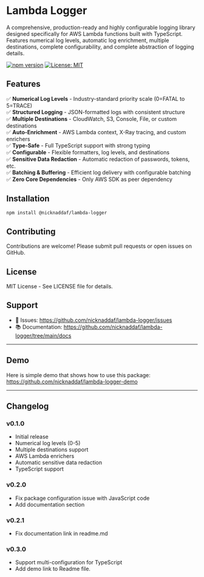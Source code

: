 # Lambda Logger

A comprehensive, production-ready and highly configurable logging library designed specifically for AWS Lambda functions built with TypeScript. Features numerical log levels, automatic log enrichment, multiple destinations, complete configurability, and complete abstraction of logging details.

[![npm version](https://img.shields.io/npm/v/@nicknaddaf/lambda-logger.svg)](https://www.npmjs.com/package/@nicknaddaf/lambda-logger)
[![License: MIT](https://img.shields.io/badge/License-MIT-yellow.svg)](https://opensource.org/licenses/MIT)

## Features

✅ **Numerical Log Levels** - Industry-standard priority scale (0=FATAL to 5=TRACE)  
✅ **Structured Logging** - JSON-formatted logs with consistent structure  
✅ **Multiple Destinations** - CloudWatch, S3, Console, File, or custom destinations  
✅ **Auto-Enrichment** - AWS Lambda context, X-Ray tracing, and custom enrichers  
✅ **Type-Safe** - Full TypeScript support with strong typing  
✅ **Configurable** - Flexible formatters, log levels, and destinations  
✅ **Sensitive Data Redaction** - Automatic redaction of passwords, tokens, etc.  
✅ **Batching & Buffering** - Efficient log delivery with configurable batching  
✅ **Zero Core Dependencies** - Only AWS SDK as peer dependency

## Installation

```bash
npm install @nicknaddaf/lambda-logger
```

## Contributing

Contributions are welcome! Please submit pull requests or open issues on GitHub.

## License

MIT License - See LICENSE file for details.

## Support

-   🐛 Issues: https://github.com/nicknaddaf/lambda-logger/issues
-   📚 Documentation: https://github.com/nicknaddaf/lambda-logger/tree/main/docs

---

## Demo

Here is simple demo that shows how to use this package:
https://github.com/nicknaddaf/lambda-logger-demo

---

## Changelog

### v0.1.0

-   Initial release
-   Numerical log levels (0-5)
-   Multiple destinations support
-   AWS Lambda enrichers
-   Automatic sensitive data redaction
-   TypeScript support

### v0.2.0

-   Fix package configuration issue with JavaScript code
-   Add documentation section

### v0.2.1

-   Fix documentation link in readme.md

### v0.3.0

-   Support multi-configuration for TypeScript
-   Add demo link to Readme file.
